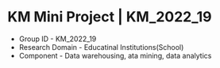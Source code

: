 # KM Mini Project | KM_2022_19

- Group ID - KM_2022_19
- Research Domain - Educatinal Institutions(School)
- Component - Data warehousing, ata mining, data analytics

